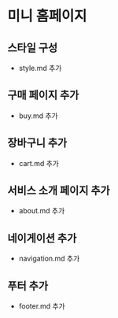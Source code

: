 # 미니 홈페이지

## 스타일 구성
- style.md 추가

## 구매 페이지 추가
- buy.md 추가
## 장바구니 추가
- cart.md 추가
## 서비스 소개 페이지 추가
- about.md 추가
## 네이게이션 추가
- navigation.md 추가
## 푸터 추가
- footer.md 추가